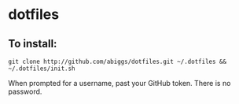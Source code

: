 dotfiles
========

## To install:

`git clone http://github.com/abiggs/dotfiles.git ~/.dotfiles && ~/.dotfiles/init.sh`

When prompted for a username, past your GitHub token. There is no password.
